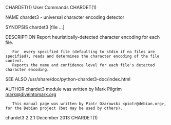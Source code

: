CHARDET(1)                                                         User Commands                                                        CHARDET(1)

NAME
       chardet3 - universal character encoding detector

SYNOPSIS
       chardet3 [file ...]

DESCRIPTION
       Report heuristically-detected character encoding for each file.

       For  every specified file (defaulting to stdin if no files are specified), reads and determines the character encoding of the file content.
       Reports the name and confidence level for each file's detected character encoding.

SEE ALSO
       /usr/share/doc/python-chardet3-doc/index.html

AUTHOR
       chardet3 module was written by Mark Pilgrim <mark@diveintomark.org>

       This manual page was written by Piotr Ożarowski <piotr@debian.org>, for the Debian project (but may be used by others).

chardet3 2.2.1                                                     December 2013                                                        CHARDET(1)
